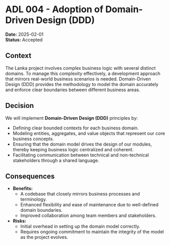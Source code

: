# ADL 004 - Adoption of Domain-Driven Design (DDD)

**Date:** 2025-02-01  
**Status:** Accepted

## Context

The Lanka project involves complex business logic with several distinct domains. To manage this complexity effectively, a development approach that mirrors real-world business scenarios is needed. Domain-Driven Design (DDD) provides the methodology to model the domain accurately and enforce clear boundaries between different business areas.

## Decision

We will implement **Domain-Driven Design (DDD)** principles by:

- Defining clear bounded contexts for each business domain.
- Modeling entities, aggregates, and value objects that represent our core business concepts.
- Ensuring that the domain model drives the design of our modules, thereby keeping business logic centralized and coherent.
- Facilitating communication between technical and non-technical stakeholders through a shared language.

## Consequences

- **Benefits:**  
  - A codebase that closely mirrors business processes and terminology.  
  - Enhanced flexibility and ease of maintenance due to well-defined domain boundaries.  
  - Improved collaboration among team members and stakeholders.
- **Risks:**  
  - Initial overhead in setting up the domain model correctly.  
  - Requires ongoing commitment to maintain the integrity of the model as the project evolves.
